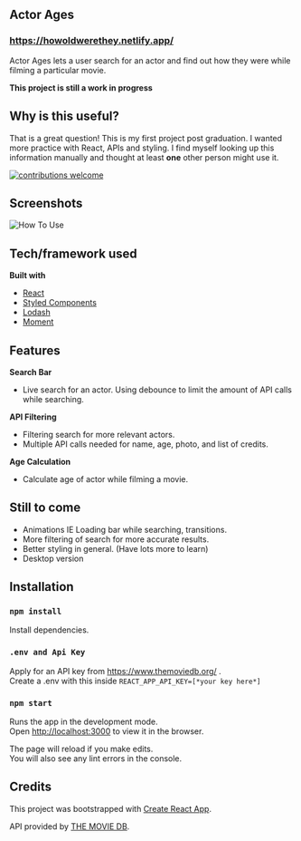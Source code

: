 ## Actor Ages

### https://howoldwerethey.netlify.app/

Actor Ages lets a user search for an actor and find out how they were while filming a particular movie.

**This project is still a work in progress**

## Why is this useful?

That is a great question! This is my first project post graduation. I wanted more practice with React, APIs and styling. I find myself looking up this information manually and thought at least **one** other person might use it.

[![contributions welcome](https://img.shields.io/badge/contributions-welcome-brightgreen.svg?style=flat)](https://github.com/JKaram/actor-ages)

## Screenshots

![How To Use](https://raw.githubusercontent.com/JKaram/actor-ages/master/public/readme/gif_example.gif)

## Tech/framework used

<b>Built with</b>

- [React](https://reactjs.org/)
- [Styled Components](https://styled-components.com)
- [Lodash](https://lodash.com/)
- [Moment](https://momentjs.com/)

## Features

<b>Search Bar</b>

- Live search for an actor. Using debounce to limit the amount of API calls while searching.

<b>API Filtering</b>

- Filtering search for more relevant actors.
- Multiple API calls needed for name, age, photo, and list of credits.

<b>Age Calculation</b>

- Calculate age of actor while filming a movie.

## Still to come

- Animations IE Loading bar while searching, transitions.
- More filtering of search for more accurate results.
- Better styling in general. (Have lots more to learn)
- Desktop version

## Installation

### `npm install`

Install dependencies.

### `.env and Api Key`

Apply for an API key from https://www.themoviedb.org/ .<br />
Create a .env with this inside `REACT_APP_API_KEY=[*your key here*]`

### `npm start`

Runs the app in the development mode.<br />
Open [http://localhost:3000](http://localhost:3000) to view it in the browser.

The page will reload if you make edits.<br />
You will also see any lint errors in the console.

## Credits

This project was bootstrapped with [Create React App](https://github.com/facebook/create-react-app).

API provided by [THE MOVIE DB](https://www.themoviedb.org/).

